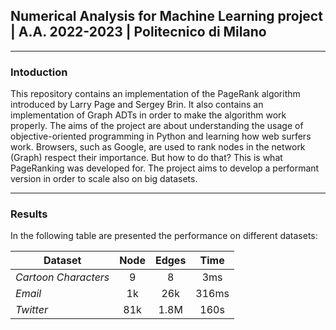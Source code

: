 ## Numerical Analysis for Machine Learning project | A.A. 2022-2023 | Politecnico di Milano
---
### Intoduction

This repository contains an implementation of the PageRank algorithm introduced by Larry Page and Sergey Brin. It also contains an implementation of Graph ADTs in order to make the algorithm work properly.
The aims of the project are about understanding the usage of objective-oriented programming in Python and learning how web surfers work. 
Browsers, such as Google, are used to rank nodes in the network (Graph) respect their importance. But how to do that? This is what PageRanking was developed for.
The project aims to develop a performant version in order to scale also on big datasets. 

---
### Results
In the following table are presented the performance on different datasets:

| **Dataset**          | **Node**  | **Edges** | **Time**    |
|----------------------|:---------:|:---------:|:-----------:|
| *Cartoon Characters* | 9         | 8         | 3ms         |
| *Email*              | 1k        | 26k       | 316ms       |
| *Twitter*            | 81k       | 1.8M      | 160s        |
